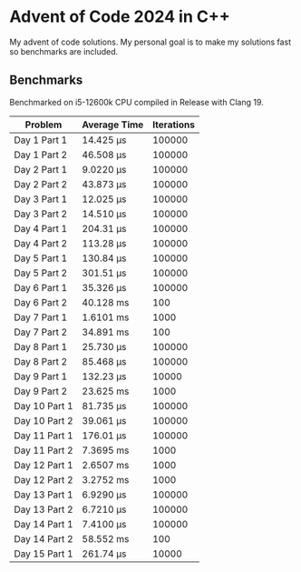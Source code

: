 # Advent of Code 2024 in C++

My advent of code solutions. My personal goal is to make my solutions fast so benchmarks are included.

## Benchmarks

Benchmarked on i5-12600k CPU compiled in Release with Clang 19.

| Problem       | Average Time | Iterations |
|---------------|--------------|------------|
| Day 1 Part 1  | 14.425 μs    | 100000     |
| Day 1 Part 2  | 46.508 μs    | 100000     |
| Day 2 Part 1  | 9.0220 μs    | 100000     |
| Day 2 Part 2  | 43.873 μs    | 100000     |
| Day 3 Part 1  | 12.025 μs    | 100000     |
| Day 3 Part 2  | 14.510 μs    | 100000     |
| Day 4 Part 1  | 204.31 μs    | 100000     |
| Day 4 Part 2  | 113.28 μs    | 100000     |
| Day 5 Part 1  | 130.84 μs    | 100000     |
| Day 5 Part 2  | 301.51 μs    | 100000     |
| Day 6 Part 1  | 35.326 μs    | 100000     |
| Day 6 Part 2  | 40.128 ms    | 100        |
| Day 7 Part 1  | 1.6101 ms    | 1000       |
| Day 7 Part 2  | 34.891 ms    | 100        |
| Day 8 Part 1  | 25.730 μs    | 100000     |
| Day 8 Part 2  | 85.468 μs    | 100000     |
| Day 9 Part 1  | 132.23 μs    | 10000      |
| Day 9 Part 2  | 23.625 ms    | 1000       |
| Day 10 Part 1 | 81.735 μs    | 100000     |
| Day 10 Part 2 | 39.061 μs    | 100000     |
| Day 11 Part 1 | 176.01 μs    | 100000     |
| Day 11 Part 2 | 7.3695 ms    | 1000       |
| Day 12 Part 1 | 2.6507 ms    | 1000       |
| Day 12 Part 2 | 3.2752 ms    | 1000       |
| Day 13 Part 1 | 6.9290 μs    | 100000     |
| Day 13 Part 2 | 6.7210 μs    | 100000     |
| Day 14 Part 1 | 7.4100 μs    | 100000     |
| Day 14 Part 2 | 58.552 ms    | 100        | 
| Day 15 Part 1 | 261.74 μs    | 10000      |
